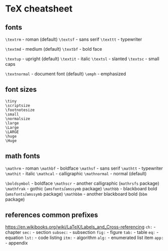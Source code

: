 # TeX cheatsheet
## fonts
`\textrm` - roman (default)
`\textsf` - sans serif
`\texttt` - typewriter

`\textmd` - medium (default)
`\textbf` - bold face

`\textup` - upright (default)
`\textit` - italic
`\textsl` - slanted
`\textsc` - small caps

`\textnormal` - document font (default)
`\emph` - emphasized


## font sizes
```
\tiny
\scriptsize
\footnotesize
\small
\normalsize
\large
\Large
\LARGE
\huge
\Huge
```


## math fonts
`\mathrm` - roman
`\mathbf` - boldface
`\mathsf` - sans serif
`\mathtt` - typewriter
`\mathit` - italic
`\mathcal` - calligraphic
`\mathnormal` - normal (default)

`\boldsymbol` - boldface
`\mathscr` - another calligraphic (`mathrsfs` package)
`\mathfrak` - gothic (`amsfonts`/`amssymb` package)
`\mathbb` - blackboard bold (`amsfonts`/`amssymb` package)
`\mathbbm` - another blackboard bold (`bbm` package)


## references common prefixes
https://en.wikibooks.org/wiki/LaTeX/Labels_and_Cross-referencing
`ch:` - chapter
`sec:` - section
`subsec:` - subsection
`fig:` - figure
`tab:` - table
`eq:` - equation
`lst:` - code listing
`itm:` - algorithm
`alg:` - enumerated list item
`app:` - appendix
